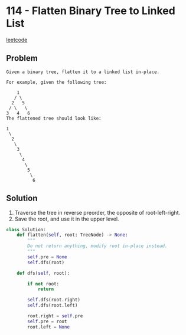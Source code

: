 # 114 - Flatten Binary Tree to Linked List

[leetcode](https://leetcode.com/problems/flatten-binary-tree-to-linked-list/)

## Problem

    Given a binary tree, flatten it to a linked list in-place.
    
    For example, given the following tree:
    
        1
       / \
      2   5
     / \   \
    3   4   6
    The flattened tree should look like:
    
    1
     \
      2
       \
        3
         \
          4
           \
            5
             \
              6

## Solution

1.  Traverse the tree in reverse preorder, the opposite of root-left-right.
2.  Save the root, and use it in the upper level.

```python
class Solution:
    def flatten(self, root: TreeNode) -> None:
        """
        Do not return anything, modify root in-place instead.
        """
        self.pre = None
        self.dfs(root)

    def dfs(self, root):

        if not root:
            return

        self.dfs(root.right)
        self.dfs(root.left)

        root.right = self.pre
        self.pre = root
        root.left = None
```
